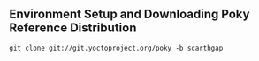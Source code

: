 ## Environment Setup and Downloading Poky Reference Distribution
`git clone git://git.yoctoproject.org/poky -b scarthgap`